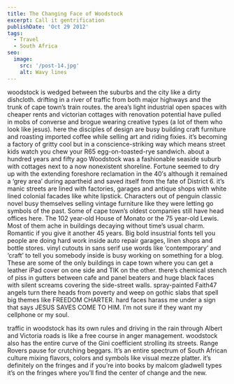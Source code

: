 ```yaml
---
title: The Changing Face of Woodstock
excerpt: Call it gentrification
publishDate: 'Oct 29 2012'
tags:
  - Travel
  - South Africa
seo:
  image:
    src: '/post-14.jpg'
    alt: Wavy lines
---
```



woodstock is wedged between the suburbs and the city like a dirty dishcloth. drifting in a river of traffic from both major highways and the trunk of cape town’s train routes. the area’s light industrial open spaces with cheaper rents and victorian cottages with renovation potential have pulled in mobs of converse and brogue wearing creative types (a lot of them who look like jesus). here the disciples of design are busy building craft furniture and roasting imported coffee while selling art and riding fixies.  it’s becoming a factory of gritty cool but in a conscience-striking way which means street kids watch you chew your R65 egg-on-toasted-rye sandwich. about a hundred years and fifty ago Woodstock was a fashionable seaside suburb with cottages next to a now nonexistent shoreline. Fortune seemed to dry up with the extending foreshore reclamation in the 40′s although it remained a ‘grey area’ during apartheid and saved itself from the fate of District 6. it’s manic streets are lined with factories, garages and antique shops with white lined colonial facades like white lipstick. Characters out of penguin classic novel busy themselves selling vintage furniture like they were letting go symbols of the past. Some of cape town’s oldest companies still have head offices here. The 102 year-old House of Monato or the 75 year-old Lewis. Most of them ache in buildings decaying without time’s usual charm. Romantic if you give it another 45 years. Big bold insustrial fonts tell you people are doing hard work inside auto repair garages, linen shops and bottle stores. vinyl cutouts in sans serif use words like ‘contemporary’ and ‘craft’ to tell you somebody inside is busy working on something for a blog. These are some of the only buildings in cape town where you can get a leather iPad cover on one side and TIK on the other. there’s chemical stench of piss in gutters between cafe and panel beaters and huge black faces with silent screams covering the side-street walls. spray-painted Faith47 angels turn there heads from poverty and weep on gothic slabs that spell big themes like FREEDOM CHARTER. hard faces harass me under a sign that says JESUS SAVES COME TO HIM. I’m not sure if they want my cellphone or my soul.

traffic in woodstock has its own rules and driving in the rain through Albert and Victoria roads is like a free course in anger management. woodstock also has the entire curve of the Gini coefficient strolling its streets. Range Rovers pause for crutching beggars. It’s an entire spectrum of South African culture mixing flavors, colors and symbols like visual mezze platter. it’s definitely on the fringes and if you’re into books by malcom gladwell types it’s on the fringes where you’ll find the center of change and the new.